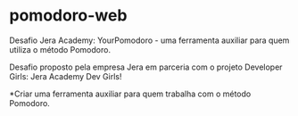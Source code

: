 # pomodoro-web

Desafio Jera Academy: YourPomodoro - uma ferramenta auxiliar para quem utiliza o método Pomodoro.

Desafio proposto pela empresa Jera em parceria com o projeto Developer Girls: Jera Academy Dev Girls!

*Criar uma ferramenta auxiliar para quem trabalha com o método Pomodoro.


